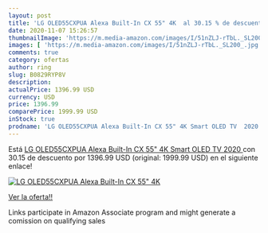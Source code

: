 ```yaml
---
layout: post
title: 'LG OLED55CXPUA Alexa Built-In CX 55" 4K  al 30.15 % de descuento'
date: 2020-11-07 15:26:57
thumbnailImage: 'https://m.media-amazon.com/images/I/51nZLJ-rTbL._SL200_.jpg'
images: [ 'https://m.media-amazon.com/images/I/51nZLJ-rTbL._SL200_.jpg' ]
comments: true
category: ofertas
author: ring
slug: B0829RYP8V
description:
actualPrice: 1396.99 USD
currency: USD
price: 1396.99
comparePrice: 1999.99 USD
inStock: true
prodname: 'LG OLED55CXPUA Alexa Built-In CX 55" 4K Smart OLED TV  2020 '
---
```


Está [LG OLED55CXPUA Alexa Built-In CX 55" 4K Smart OLED TV  2020 ](https://www.amazon.com/dp/B0829RYP8V/?tag=tolees-20) con 30.15 de descuento por 1396.99 USD (original: 1999.99 USD) en el siguiente enlace!

[![LG OLED55CXPUA Alexa Built-In CX 55" 4K ](https://m.media-amazon.com/images/I/51nZLJ-rTbL._SL200_.jpg)](https://www.amazon.com/dp/B0829RYP8V/?tag=tolees-20)

[Ver la oferta!!](https://www.amazon.com/dp/B0829RYP8V/?tag=tolees-20)

Links participate in Amazon Associate program and might generate a comission on qualifying sales


